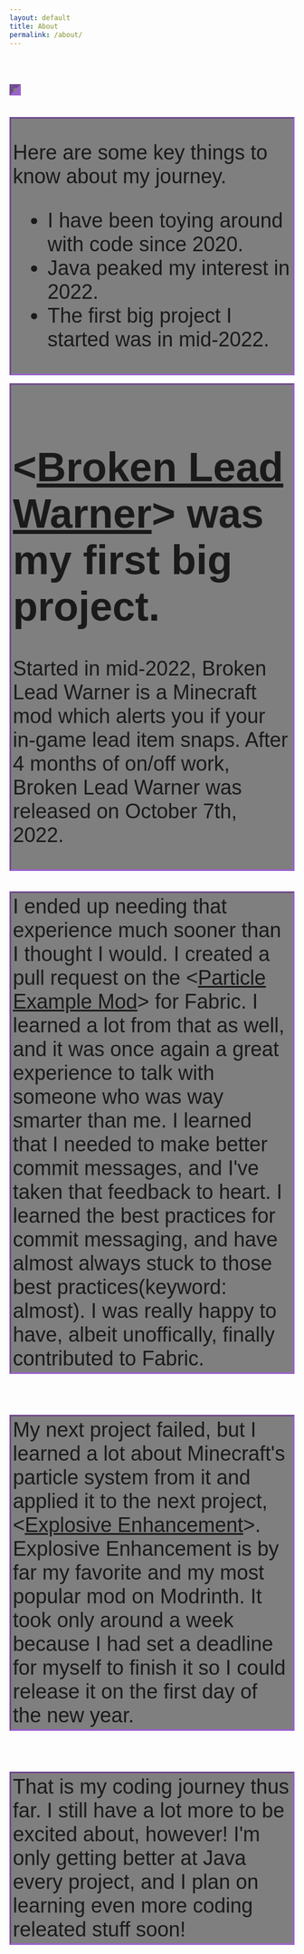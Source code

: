 ```yaml
---
layout: default
title: About
permalink: /about/
---
```


<script>
const letters = "ABCDEFGHIJKLMNOPQRSTUVWXYZ";
const visitedKey = "visited";

window.onload = () => {
  const h1 = document.querySelector("h1");

  if (!localStorage.getItem(visitedKey)) {
    let iterations = 0;

    const interval = setInterval(() => {
      console.log("Title Text is being randomized!");
      h1.innerText = h1.dataset.value
        .split("")
        .map((letter, index) => {
          if (index < iterations) {
            return h1.dataset.value[index];
          }

          return letters[Math.floor(Math.random() * 26)];
        })
        .join("");

      if (iterations >= h1.dataset.value.length) clearInterval(interval);

      iterations += 1 / 3;
    }, 30);
  }
};

window.addEventListener("beforeunload", () => {
  localStorage.removeItem(visitedKey);
});
</script>

<h1 id="demo" style="border: 7px inset #a758ecb6; display: inline-flex; padding: 3px; backdrop-filter: blur(0px) saturate(100%) brightness(50%); font-size: 36px;"></h1>
<script>
var i = -1;
var txt = 'About Me - My Coding Journey Thus Far...';
var speed = 500;

function typeWriter() {
  if (i < txt.length) {
    document.getElementById("demo").innerHTML += txt.charAt(i);
    i++;
    if(i == 1) {
      speed = 50;
    }
    if(i == 10) {
      speed = 70;
    }
    if(i == 38) {
      speed = 300;
    }
    setTimeout(typeWriter, speed);
  }
}

this.typeWriter();
</script>
<div class="text-fade-in" style="border: 3px inset #a758ecb6; display: inline-block; padding: 3px; backdrop-filter: blur(0px) saturate(100%) brightness(50%); font-size: 36px; font-family: 'Franklin Gothic Medium', 'Arial Narrow', Arial, sans-serif">
  <p>Here are some key things to know about my journey.</p>
  <ul>
    <li>I have been toying around with code since 2020.</li>
    <li>Java peaked my interest in 2022.</li>
    <li>The first big project I started was in mid-2022.</li>
  </ul>
</div>
<div>
<p></p>
</div>
<div class="text-fade-in-2" style="border: 3px inset #a758ecb6; display: inline-block; padding: 3px; backdrop-filter: blur(0px) saturate(100%) brightness(50%); font-size: 36px; font-family: 'Franklin Gothic Medium', 'Arial Narrow', Arial, sans-serif">
  <h1>&lt;<a href="https://modrinth.com/mod/broken-lead-warner">Broken Lead Warner</a>&gt; was my first big project.</h1>
  <p>Started in mid-2022, Broken Lead Warner is a Minecraft mod which alerts you if your in-game lead item snaps. After 4 months of on/off work, Broken Lead Warner was released on October 7th, 2022.</p>
</div>

<!-- <img src="../assets/images/skin1.png" width="auto" height="auto"> -->

<p style="border: 3px inset #a758ecb6; display: inline-block; padding: 3px; backdrop-filter: blur(0px) saturate(100%) brightness(50%); font-size: 36px; font-family: 'Franklin Gothic Medium', 'Arial Narrow', Arial, sans-serif">I ended up needing that experience much sooner than I thought I would. I created a pull request on the &lt;<a href="https://github.com/Luligabi1/ParticleExampleMod">Particle Example Mod</a>&gt; for Fabric. I learned a lot from that as well, and it was once again a great experience to talk with someone who was way smarter than me. I learned that I needed to make better commit messages, and I've taken that feedback to heart. I learned the best practices for commit messaging, and have almost always stuck to those best practices(keyword: almost). I was really happy to have, albeit unoffically, finally contributed to Fabric.</p>
<p style="border: 3px inset #a758ecb6; display: inline-block; padding: 3px; backdrop-filter: blur(0px) saturate(100%) brightness(50%); font-size: 36px; font-family: 'Franklin Gothic Medium', 'Arial Narrow', Arial, sans-serif">My next project failed, but I learned a lot about Minecraft's particle system from it and applied it to the next project, &lt;<a href="https://modrinth.com/mod/explosive-enhancement">Explosive Enhancement</a>&gt;. Explosive Enhancement is by far my favorite and my most popular mod on Modrinth. It took only around a week because I had set a deadline for myself to finish it so I could release it on the first day of the new year.</p>
<p style="border: 3px inset #a758ecb6; display: inline-flex; padding: 3px; backdrop-filter: blur(0px) saturate(100%) brightness(50%); font-size: 36px; font-family: 'Franklin Gothic Medium', 'Arial Narrow', Arial, sans-serif">That is my coding journey thus far. I still have a lot more to be excited about, however! I'm only getting better at Java every project, and I plan on learning even more coding releated stuff soon!</p>


